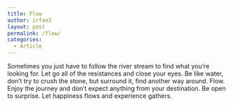 ```yaml
---
title: Flow
author: irfan3
layout: post
permalink: /flow/
categories:
  - Article
---
```

Sometimes you just have to follow the river stream to find what you&#8217;re looking for. Let go all of the resistances and close your eyes. Be like water, don&#8217;t try to crush the stone, but surround it, find another way around. Flow. Enjoy the journey and don&#8217;t expect anything from your destination. Be open to surprise. Let happiness flows and experience gathers.